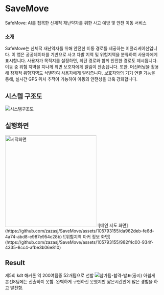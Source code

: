 # SaveMove
SafeMove: AI를 접목한 신체적 재난약자를 위한 사고 예방 및 안전 이동 서비스

### 소개
SafeMove는 신체적 재난약자를 위해 안전한 이동 경로를 제공하는 어플리케이션입니다. 이 앱은 공공데이터를 기반으로 사고 다발 지역 및 위험지역을 분류하여 사용자에게 표시합니다. 사용자가 목적지를 설정하면, 최단 경로와 함께 안전한 경로도 제시됩니다. 이동 중 위험 지역을 지나게 되면 보호자에게 알림이 전송됩니다. 또한, 머신러닝을 활용해 잠재적 위험지역도 식별하여 사용자에게 알려줍니다. 보호자와의 기기 연결 기능을 통해, 실시간 GPS 위치 추적이 가능하여 이동의 안전성을 더욱 강화합니다.


## 시스템 구조도 
![시스템구조도](https://github.com/zazasj/SaveMove/assets/105793155/0b702dd5-269f-4772-9c40-a3998f6960c1)

## 실행화면
<img width="298" alt="시작화면" src="https://github.com/zazasj/SaveMove/assets/105793155/037eda5e-767c-4a09-9f3f-592d40e9ef80">
![메인 지도 화면](https://github.com/zazasj/SaveMove/assets/105793155/da962deb-fe6d-4a74-abd8-e987e954c28b)
![위험지역 마커 정보 화면](https://github.com/zazasj/SaveMove/assets/105793155/982f4c00-934f-4335-8cc4-afbe3b06e810)

## Result
제5회 kdt 해커톤 
약 200여팀중 52개팀으로 선발
![참가팀-합격-발표(공지)](https://github.com/zazasj/SaveMove/assets/105793155/e5579e05-9a42-43e7-a8c8-03db28a444e1)
아쉽게 본선8팀에는 진출하지 못함.
완벽하게 구현하진 못했지만 짧은시간안에 많은 경험을 하고 발전함. 

